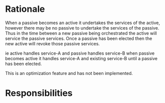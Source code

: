 # Rationale
When a passive becomes an active it undertakes the services of the active, however there may be no passive to undertake the services of the passive. Thus in the time between a new passive being orchestrated the active will service the passive services. Once a passive has been elected then the new active will revoke those passive services.

ie active handles service-A and passive handles service-B
when passive becomes active it handles service-A and existing service-B until a passive has been elected.

This is an optimization feature and has not been implemented.

# Responsibilities


